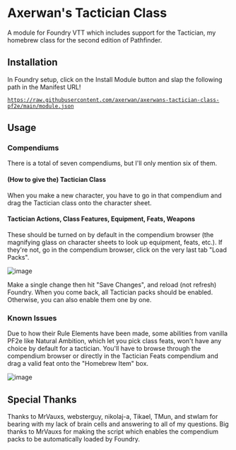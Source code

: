 # Axerwan's Tactician Class
A module for Foundry VTT which includes support for the Tactician, my homebrew class for the second edition of Pathfinder.

## Installation
In Foundry setup, click on the Install Module button and slap the following path in the Manifest URL!

<code>https://raw.githubusercontent.com/axerwan/axerwans-tactician-class-pf2e/main/module.json</code>

## Usage
### Compendiums
There is a total of seven compendiums, but I'll only mention six of them.

#### (How to give the) Tactician Class
When you make a new character, you have to go in that compendium and drag the Tactician class onto the character sheet.

#### Tactician Actions, Class Features, Equipment, Feats, Weapons
These should be turned on by default in the compendium browser (the magnifying glass on character sheets to look up equipment, feats, etc.).
If they're not, go in the compendium browser, click on the very last tab "Load Packs".

![image](https://user-images.githubusercontent.com/119694829/219825524-c044149a-5cf3-4422-9db8-c58e63af7e84.png)

Make a single change then hit "Save Changes", and reload (not refresh) Foundry. When you come back, all Tactician packs should be enabled. 
Otherwise, you can also enable them one by one.

### Known Issues
Due to how their Rule Elements have been made, some abilities from vanilla PF2e like Natural Ambition, which let you pick class feats, won't have any choice by default for a tactician. You'll have to browse through the compendium browser or directly in the Tactician Feats compendium and drag a valid feat onto the "Homebrew Item" box.

![image](https://user-images.githubusercontent.com/119694829/219826326-09230aa4-9ad5-421c-9425-72a50b5736a8.png)

## Special Thanks
Thanks to MrVauxs, websterguy, nikolaj-a, Tikael, TMun, and stwlam for bearing with my lack of brain cells and answering to all of my questions.
Big thanks to MrVauxs for making the script which enables the compendium packs to be automatically loaded by Foundry.
